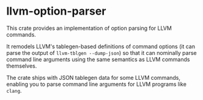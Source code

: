 # llvm-option-parser

This crate provides an implementation of option parsing for LLVM commands.

It remodels LLVM's tablegen-based definitions of command options (it can
parse the output of `llvm-tblgen --dump-json`) so that it can nominally
parse command line arguments using the same semantics as LLVM commands
themselves.

The crate ships with JSON tablegen data for some LLVM commands, enabling
you to parse command line arguments for LLVM programs like `clang`.
